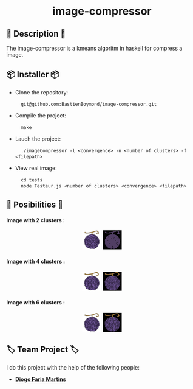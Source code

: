 <div align="center">
    <h1>image-compressor</h1>
</div>

## 📓 Description 📓

The image-compressor is a kmeans algoritm in haskell for compress a image.

## 📦 Installer 📦

* Clone the repository:

        git@github.com:BastienBoymond/image-compressor.git

* Compile the project:

        make

* Lauch the project:

        ./imageCompressor -l <convergence> -n <number of clusters> -f <filepath>

* View real image:

        cd tests
        node Testeur.js <number of clusters> <convergence> <filepath>

## 📝 Posibilities 📝
<h4>Image with 2 clusters :</h4>
<div align="center">
    <img src="./assets/fruit.png" alt="fruit">
    <img src="./assets/fruit2clusters.png" alt="compress">
</div>
<h4>Image with 4 clusters :</h4>
<div align="center">
    <img src="./assets/fruit.png" alt="fruit">
    <img src="./assets/fruit4clusters.png" alt="compress">
</div>
<h4>Image with 6 clusters :</h4>
<div align="center">
    <img src="./assets/fruit.png" alt="fruit">
    <img src="./assets/fruit6clusters.png" alt="compress">
</div>

## 🏷️ Team Project 🏷️

I do this project with the help of the following people:

* <strong><a href="https://github.com/Lyne986">Diogo Faria Martins</a></strong>
